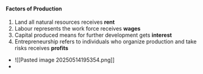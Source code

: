 #### Factors of Production
1. Land
	   all natural resources
	   receives **rent**
2. Labour
	   represents the work force
	   receives **wages**
3. Capital
	   produced means for further development
	   gets **interest**
4. Entrepreneurship 
	   refers to individuals who organize production and take risks
	   receives **profits**

- ![[Pasted image 20250514195354.png]]
- 